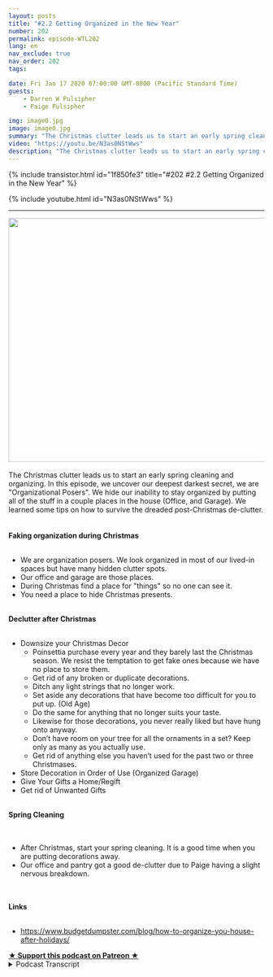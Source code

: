 ```yaml
---
layout: posts
title: "#2.2 Getting Organized in the New Year"
number: 202
permalink: episode-WTL202
lang: en
nav_exclude: true
nav_order: 202
tags:

date: Fri Jan 17 2020 07:00:00 GMT-0800 (Pacific Standard Time)
guests:
    - Darren W Pulsipher
    - Paige Pulsipher

img: image0.jpg
image: image0.jpg
summary: "The Christmas clutter leads us to start an early spring cleaning and organizing. In this episode, we uncover our deepest darkest secret, we are Organizational Posers. We hide our inability to stay organized by putting all of the stuff in a couple places in the house (Office, and Garage). We learned some tips on how to survive the dreaded post-Christmas de-clutter."
video: "https://youtu.be/N3as0NStWws"
description: "The Christmas clutter leads us to start an early spring cleaning and organizing. In this episode, we uncover our deepest darkest secret, we are Organizational Posers. We hide our inability to stay organized by putting all of the stuff in a couple places in the house (Office, and Garage). We learned some tips on how to survive the dreaded post-Christmas de-clutter."
---
```


<div>
{% include transistor.html id="1f850fe3" title="#202 #2.2 Getting Organized in the New Year" %}

{% include youtube.html id="N3as0NStWws" %}
</div>

---

<html><head></head><body><div><img src="./image0.jpg" width="640" height="480">
</div><div><br></div><div>The Christmas clutter leads us to start an 
early 
spring cleaning and organizing. In this episode, we uncover our deepest darkest secret, we are "Organizational Posers". We hide our inability to stay organized by putting all of the stuff in a couple places in the house (Office, and Garage). We learned some tips on how to survive the dreaded post-Christmas de-clutter.</div><div><br></div><div><strong><br>Faking organization during Christmas<br></strong><br></div><ul><li>We are organization posers. We look organized in most of our lived-in spaces but have many hidden clutter spots.</li><li>Our office and garage are those places.</li><li>During Christmas find a place for "things" so no one can see it.&nbsp;</li><li>You need a place to hide Christmas presents.&nbsp;</li></ul><div><strong><br>Declutter after Christmas<br></strong><br></div><ul><li>Downsize your Christmas Decor<ul><li>Poinsettia purchase every year and they barely last the Christmas season. We resist the temptation to get fake ones because we have no place to store them.</li><li>Get rid of any broken or duplicate decorations.</li><li>Ditch any light strings that no longer work.</li><li>Set aside any decorations that have become too difficult for you to put up. (Old Age)</li><li>Do the same for anything that no longer suits your taste.</li><li>Likewise for those decorations, you never really liked but have hung onto anyway.</li><li>Don’t have room on your tree for all the ornaments in a set? Keep only as many as you actually use.</li><li>Get rid of anything else you haven’t used for the past two or three Christmases.&nbsp;</li></ul></li><li>Store Decoration in Order of Use (Organized Garage)</li><li>Give Your Gifts a Home/Regift</li><li>Get rid of Unwanted Gifts</li></ul><div><strong><br>Spring Cleaning&nbsp;<br></strong><br></div><div><br></div><ul><li>After Christmas, start your spring cleaning. It is a good time when you are putting decorations away.</li><li>Our office and pantry got a good de-clutter due to Paige having a slight nervous breakdown.</li></ul><div><br></div><div><strong><br>Links<br></strong><br></div><ul><li><a href="https://www.budgetdumpster.com/blog/how-to-organize-you-house-after-holidays/">https://www.budgetdumpster.com/blog/how-to-organize-you-house-after-holidays/</a></li></ul>
<strong>
  <a href="https://www.patreon.com/wheresthelemonade" target="_donate" rel="payment" title="★ Support this podcast on Patreon ★">★ Support this podcast on Patreon ★</a>
</strong></body></html>


<details>
<summary> Podcast Transcript </summary>

<p></p>

</details>
